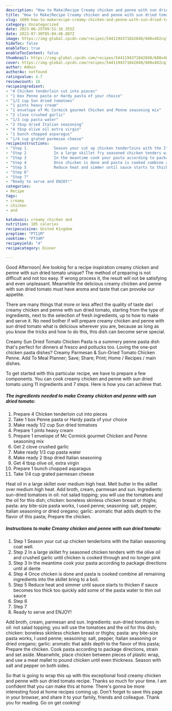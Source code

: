 ```yaml
---
description: "How to Make|Recipe Creamy chicken and penne with sun dried tomato {That is Delicious"
title: "How to Make|Recipe Creamy chicken and penne with sun dried tomato {That is Delicious"
slug: 1609-how-to-makerecipe-creamy-chicken-and-penne-with-sun-dried-tomato-that-is-delicious
category: Uncategorized
date: 2023-06-25T09:51:16.355Z
date: 2023-07-30T05:04:46.807Z
image: https://img-global.cpcdn.com/recipes/5441194371842048/680x482cq70/creamy-chicken-and-penne-with-sun-dried-tomato-recipe-main-photo.jpg
hideToc: false
enableToc: true
enableTocContent: false
thumbnail: https://img-global.cpcdn.com/recipes/5441194371842048/680x482cq70/creamy-chicken-and-penne-with-sun-dried-tomato-recipe-main-photo.jpg
cover: https://img-global.cpcdn.com/recipes/5441194371842048/680x482cq70/creamy-chicken-and-penne-with-sun-dried-tomato-recipe-main-photo.jpg
author: Admin
authorAv: notfound
ratingvalue: 4.7
reviewcount: 16
recipeingredient:
- "4 Chicken tenderloin cut into pieces"
- "1 box Penne pasta or Hardy pasta of your choice"
- "1/2 cup Sun dried tomatoes"
- "1 pints heavy cream"
- "1 envelope of Mc Cormick gourmet Chicken and Penne seasoning mix"
- "2 clove crushed garlic"
- "1/3 cup pasta water"
- "2 tbsp dried Italian seasoning"
- "4 tbsp olive oil extra virgin"
- "1 bunch chopped asparagus"
- "1/4 cup grated parmesan cheese"
recipeinstructions:
- "Step 1            Season your cut up chicken tenderloins with the Italian seasoning coat well."
- "Step 2            In a large skillet fry seasoned chicken tenders with the olive oil and crushed garlic until chicken is cooked through and no longer pink"
- "Step 3            In the meantime cook your pasta according to package directions until al dente"
- "Step 4            Once chicken is done and pasta is cooked combine all remaining ingredients into the skillet bring to a boil."
- "Step 5            Reduce heat and simmer until sauce starts to thicken if sauce becomes too thick too quickly add some of the pasta water to thin out sauce"
- "Step 6"
- "Step 7"
- "Ready to serve and ENJOY!"
categories:
- Recipe
tags:
- creamy
- chicken
- and

katakunci: creamy chicken and 
nutrition: 105 calories
recipecuisine: United Kingdom
preptime: "PT11M"
cooktime: "PT34M"
recipeyield: "4"
recipecategory: Dinner

---
```



Good Afternoon| Are looking for a recipe inspiration creamy chicken and penne with sun dried tomato unique? The method of preparing is not difficult and not too easy. If wrong process it, the result will not be satisfying and even unpleasant. Meanwhile the delicious creamy chicken and penne with sun dried tomato must have aroma and taste that can provoke our appetite.






There are many things that more or less affect the quality of taste dari creamy chicken and penne with sun dried tomato, starting from the type of ingredients, next to the selection of fresh ingredients, up to how to make and serve it. No need bother if will prepare creamy chicken and penne with sun dried tomato what is delicious wherever you are, because as long as you know the tricks and how to do this, this dish can become serve  special.


Creamy Sun Dried Tomato Chicken Pasta is a summery penne pasta dish that&#39;s perfect for dinners al fresco and potlucks too. Loving the one-pot chicken pasta dishes? Creamy Parmesan &amp; Sun-Dried Tomato Chicken Penne. Add To Meal Planner; Save; Share; Print; Home / Recipes / main dishes.


To get started with this particular recipe, we have to prepare a few components. You can cook creamy chicken and penne with sun dried tomato using 11 ingredients and 7 steps. Here is how you can achieve that.

<!--inarticleads1-->

##### The ingredients needed to make Creamy chicken and penne with sun dried tomato:

1. Prepare 4 Chicken tenderloin cut into pieces
1. Take 1 box Penne pasta or Hardy pasta of your choice
1. Make ready 1/2 cup Sun dried tomatoes
1. Prepare 1 pints heavy cream
1. Prepare 1 envelope of Mc Cormick gourmet Chicken and Penne seasoning mix
1. Get 2 clove crushed garlic
1. Make ready 1/3 cup pasta water
1. Make ready 2 tbsp dried Italian seasoning
1. Get 4 tbsp olive oil, extra virgin
1. Prepare 1 bunch chopped asparagus
1. Take 1/4 cup grated parmesan cheese


Heat oil in a large skillet over medium high heat. Melt butter in the skillet over medium high heat. Add broth, cream, parmesan and sun. Ingredients: sun-dried tomatoes in oil: not salad topping; you will use the tomatoes and the oil for this dish; chicken: boneless skinless chicken breast or thighs; pasta: any bite-size pasta works, I used penne; seasoning: salt, pepper, Italian seasoning or dried oregano; garlic: aromatic that adds depth to the flavor of this pasta; Prepare the chicken. 

<!--inarticleads2-->

##### Instructions to make Creamy chicken and penne with sun dried tomato:

1. Step 1            Season your cut up chicken tenderloins with the Italian seasoning coat well.
1. Step 2            In a large skillet fry seasoned chicken tenders with the olive oil and crushed garlic until chicken is cooked through and no longer pink
1. Step 3            In the meantime cook your pasta according to package directions until al dente
1. Step 4            Once chicken is done and pasta is cooked combine all remaining ingredients into the skillet bring to a boil.
1. Step 5            Reduce heat and simmer until sauce starts to thicken if sauce becomes too thick too quickly add some of the pasta water to thin out sauce
1. Step 6
1. Step 7
1. Ready to serve and ENJOY!

Add broth, cream, parmesan and sun. Ingredients: sun-dried tomatoes in oil: not salad topping; you will use the tomatoes and the oil for this dish; chicken: boneless skinless chicken breast or thighs; pasta: any bite-size pasta works, I used penne; seasoning: salt, pepper, Italian seasoning or dried oregano; garlic: aromatic that adds depth to the flavor of this pasta; Prepare the chicken. Cook pasta according to package directions, strain and set aside. Meanwhile, place chicken between pieces of plastic wrap, and use a meat mallet to pound chicken until even thickness. Season with salt and pepper on both sides. 

So that is going to wrap this up with this exceptional food creamy chicken and penne with sun dried tomato recipe. Thanks so much for your time. I am confident that you can make this at home. There's gonna be more interesting food at home recipes coming up. Don't forget to save this page in your browser, and share it to your family, friends and colleague. Thank you for reading. Go on get cooking!
